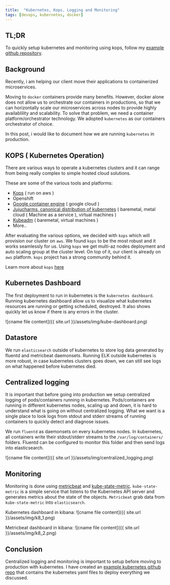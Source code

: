 ```yaml
---
title:  "Kubernetes, Kops, Logging and Monitoring"
tags: [devops, kubernetes, docker]
---
```


## TL;DR 
To quickly setup kubernetes and monitoring using kops, follow my [example github repository](https://github.com/Misterhex/kubernetes-logging-monitoring-example). 

## Background
Recently, i am helping our client move their applications to containerized microservices.

Moving to `docker` containers provide many benefits. However, docker alone does not allow us to orchestrate our containers in productions, so that we can horizontally scale our microservices across nodes to provide highly availablility and scalability. To solve that problem, we need a container platform/orchestrator technology. We adopted `kubernetes` as our containers orchestrator of choice. 

In this post, i would like to document how we are running `kubernetes` in production.

## KOPS ( Kubernetes Operation)

There are various ways to operate a kubernetes clusters and it can range from being really complex to simple hosted cloud solutions.

These are some of the various tools and platforms:

- [Kops](https://github.com/kubernetes/kops) ( run on aws )
- Openshift
- [Google container engine](https://cloud.google.com/container-engine/) ( google cloud )
- [Jujucharms, canonical distribution of kubernetes](https://www.ubuntu.com/kubernetes) ( baremetal, metal cloud ( Machine as a service ), virtual machines )
- [Kubeadm](https://kubernetes.io/docs/setup/independent/create-cluster-kubeadm/) ( baremetal, virtual machines )
- More..

After evaluating the various options, we decided with `kops` which will provision our cluster on `aws`. We found `kops` to be the most robust and it works seamlessly for us. Using `kops` we get multi-az nodes deployment and auto scaling group at the cluster level. On top of it, our client is already on `aws` platform. `kops` project has a strong community behind it. 

Learn more about `kops` [here](https://github.com/kubernetes/kops)

## Kubernetes Dashboard

The first deployment to run in kubernetes is the `kubernetes dashboard`. Running kubernetes dashboard allow us to visualize what kubernetes resources are running or getting scheduled, destroyed. It also shows quickly let us know if there is any errors in the cluster.

![cname file content]({{ site.url }}/assets/img/kube-dashboard.png)

## Datastore

We run `elasticsearch` outside of kubernetes to store log data generated by fluentd and metricbeat daemonsets. Running ELK outside kubernetes is more robust, in case kubernetes clusters goes down, we can still see logs on what happened before kubernetes died.

## Centralized logging

It is important that before going into production we setup centralized logging of pods/containers running in kubernetes. Pods/containers are running in different kubernetes nodes, scaling up and down, it is hard to understand what is going on without centralized logging. What we want is a single place to look logs from stdout and stderr streams of running containers to quickly detect and diagnose issues.

We run `fluentd` as daemonsets on every kubernetes nodes. In kubernetes, all containers write their stdout/stderr streams to the `/var/log/containers/` folders. Fluentd can be configured to monitor this folder and then send logs into elasticsearch.

![cname file content]({{ site.url }}/assets/img/centralized_logging.png)

## Monitoring

Monitoring is done using [metricbeat](https://www.elastic.co/products/beats/metricbeat) and [kube-state-metric](https://github.com/kubernetes/kube-state-metrics). `kube-state-metric` is a simple service that listens to the Kubernetes API server and generates metrics about the state of the objects. `Metricbeat` grab data from `kube-state-metric` into `elasticsearch`.

Kubernetes dashboard in kibana:
![cname file content]({{ site.url }}/assets/img/k8_1.png)

Metricbeat dashboard in kibana:
![cname file content]({{ site.url }}/assets/img/k8_2.png)

## Conclusion

Centralized logging and monitoring is important to setup before moving to production with kubernetes. I have created an [example kubernetes github repo](https://github.com/Misterhex/kubernetes-logging-monitoring-example) that contains the kubernetes yaml files to deploy everything we discussed.